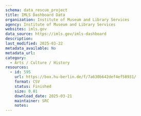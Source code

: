 ```yaml
---
schema: data_rescue_project 
title: IMLS Dashboard Data
organization: Institute of Museum and Library Services
agency: Institute of Museum and Library Services
websites: imls.gov
data_source: https://imls.gov/imls-dashboard
description: 
last_modified: 2025-03-22
metadata_available: No
metadata_url: 
category:
  - Arts / Culture / History
resources:
  - id: 595
    url: https://box.hu-berlin.de/f/7a630b642def4ef58931/
    format: CSV
    status: Finished
    size: 0.01
    download_date: 2025-03-21
    maintainer: SRC
    notes: 
---
```

